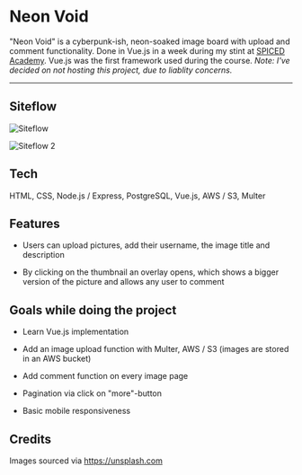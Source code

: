 # Neon Void

"Neon Void" is a cyberpunk-ish, neon-soaked image board with upload and comment functionality. Done in Vue.js in a week during my stint at [SPICED Academy](https://www.spiced.academy/program/full-stack-web-development/). Vue.js was the first framework used during the course. _Note: I've decided on not hosting this project, due to liablity concerns._

---

## Siteflow

![Siteflow](https://i.gyazo.com/5509ea1f8ec23fee5439cab3da0be049.gif)

![Siteflow 2](https://i.gyazo.com/1fe96de943f4b972e341d3bef859b159.gif)

## Tech

HTML, CSS, Node.js / Express, PostgreSQL, Vue.js, AWS / S3, Multer

## Features

-   Users can upload pictures, add their username, the image title and description

-   By clicking on the thumbnail an overlay opens, which shows a bigger version of the picture and allows any user to comment

## Goals while doing the project

-   Learn Vue.js implementation

-   Add an image upload function with Multer, AWS / S3 (images are stored in an AWS bucket)

-   Add comment function on every image page

-   Pagination via click on "more"-button

-   Basic mobile responsiveness

## Credits

Images sourced via https://unsplash.com
